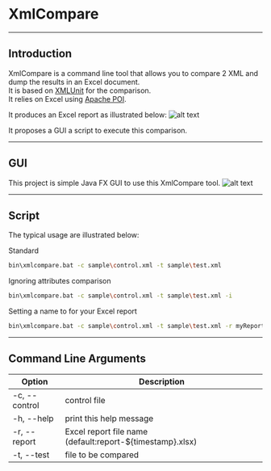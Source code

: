 XmlCompare
======================

----------------------
Introduction
----------------------
XmlCompare is a command line tool that allows you to compare 2 XML and dump the results in an Excel document.<br/>
It is based on [XMLUnit](http://www.xmlunit.org/) for the comparison.<br/>
It relies on Excel using [Apache POI](https://poi.apache.org/).

It produces an Excel report as illustrated below:
![alt text](https://raw.githubusercontent.com/kdefombelle/xmlcompare/master/doc/excelReport.png "Lorem Ipsum XML comparison")

It proposes a GUI a script to execute this comparison.

----------------------
GUI
----------------------
This project is simple Java FX GUI to use this XmlCompare tool.
![alt text](https://raw.githubusercontent.com/kdefombelle/xmlcompare/master/doc/xmlcompareGui.png "XmlCompare GUI")

----------------------
Script
----------------------
The typical usage are illustrated below:

Standard
```sh
bin\xmlcompare.bat -c sample\control.xml -t sample\test.xml
```

Ignoring attributes comparison
```sh
bin\xmlcompare.bat -c sample\control.xml -t sample\test.xml -i
```

Setting a name to for your Excel report
```sh
bin\xmlcompare.bat -c sample\control.xml -t sample\test.xml -r myReport.xlsx
```

----------------------
Command Line Arguments
----------------------

|Option                 |Description|
|------                 |-----------|
|-c, --control <File>   |control file|
|-h, --help             |print this help message|
|-r, --report           |Excel report file name (default:report-${timestamp}.xlsx)|
|-t, --test <File>      |file to be compared|

